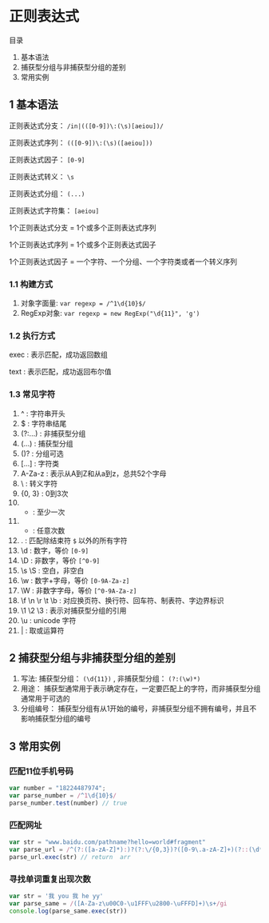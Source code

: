# 正则表达式

目录

1. 基本语法
2. 捕获型分组与非捕获型分组的差别
3. 常用实例

## 1 基本语法

正则表达式分支： `/in|(([0-9])\:(\s)[aeiou])/`

正则表达式序列： `(([0-9])\:(\s)([aeiou]))`

正则表达式因子： `[0-9]`

正则表达式转义： `\s`

正则表达式分组： `(...)`

正则表达式字符集： `[aeiou]`

1个正则表达式分支 = 1个或多个正则表达式序列

1个正则表达式序列 = 1个或多个正则表达式因子

1个正则表达式因子 = 一个字符、一个分组、一个字符类或者一个转义序列

### 1.1 构建方式

1. 对象字面量: `var regexp = /^1\d{10}$/`
2. RegExp对象: `var regexp = new RegExp("\d{11}", 'g')`

### 1.2 执行方式

exec : 表示匹配，成功返回数组

text : 表示匹配，成功返回布尔值

### 1.3 常见字符

1. ^ : 字符串开头
2. $ : 字符串结尾
3. (?:...) : 非捕获型分组
4. (...) : 捕获型分组
5. ()? : 分组可选
6. [...] : 字符类
7. A-Za-z : 表示从A到Z和从a到z，总共52个字母
8. \ : 转义字符
9. {0, 3} : 0到3次
10. + : 至少一次
11. * : 任意次数
12. . : 匹配除结束符 `$` 以外的所有字符
13. \d : 数字，等价 `[0-9]`
14. \D : 非数字，等价 `[^0-9]`
15. \s \S : 空白，非空白
16. \w : 数字+字母，等价 `[0-9A-Za-z]`
17. \W : 非数字字母，等价 `[^0-9A-Za-z]`
18. \f \n \r \t \b : 对应换页符、换行符、回车符、制表符、字边界标识
19. \1 \2 \3 : 表示对捕获型分组的引用
20. \u : unicode 字符
21. | : 取或运算符

## 2 捕获型分组与非捕获型分组的差别

1. 写法: 捕获型分组： `(\d{11})` , 非捕获型分组： `(?:(\w)*)`
2. 用途： 捕获型通常用于表示确定存在，一定要匹配上的字符，而非捕获型分组通常用于可选的
3. 分组编号： 捕获型分组有从1开始的编号，非捕获型分组不拥有编号，并且不影响捕获型分组的编号

## 3 常用实例

### 匹配11位手机号码

```javascript
var number = "18224487974";
var parse_number = /^1\d{10}$/
parse_number.test(number) // true
```

### 匹配网址

```javascript
var str = "www.baidu.com/pathname?hello=world#fragment"
var parse_url = /^(?:([a-zA-Z]*):)?(?:\/{0,3})?([0-9\.a-zA-Z]+)(?::(\d*))?(?:\/([^?#]*))?(?:\?([^#]*))?(?:\#(.*))?$/
parse_url.exec(str) // return  arr
```

### 寻找单词重复出现次数

```javascript
var str = '我 you 我 he yy'
var parse_same = /([A-Za-z\u00C0-\u1FFF\u2800-\uFFFD]+)\s+/gi
console.log(parse_same.exec(str))
```
